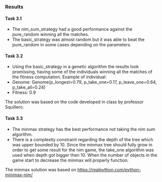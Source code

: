 ### Results
#### Task 3.1
- The nim_sum_strategy had a good performance against the pure_random winning all the matches.
- The basic_strategy was almost random but it was able to beat the pure_random in some cases depending on the parameters.
#### Task 3.2
- Using the basic_strategy in a genetic algorithm the results look promissing, having some of the individuals winning all the matches of the fitness computation.
Example of individual:
- Genome: Genome(p_longest=0.79, p_take_one=0.17, p_leave_one=0.64, p_take_all=0.24)
- Fitness: 0.9

The solution was based on the code developed in class by professor Squillero.

#### Task 3.3
- The minmax strategy has the best performance not taking the nim sum algorithm.
- There is a complexity constraint regarding the depth of the tree which was upper bounded by 10. Since the minmax tree should fully grow in order to get some result for the nim game, the take_one algorithm was used when depth got bigger then 10. When the number of objects in the game start to decrease the minmax will properly function.  

The minmax solution was based on https://realpython.com/python-minimax-nim/